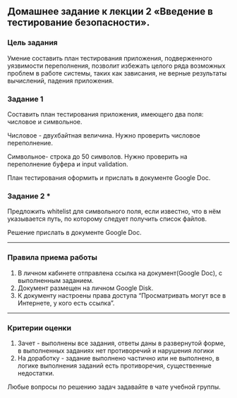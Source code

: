 ## Домашнее задание к лекции 2 «Введение в тестирование безопасности».

### Цель задания

Умение составить план тестирования приложения, подверженного уязвимости переполнения, позволит избежать целого ряда возможных проблем в работе системы, таких как зависания, не верные результаты вычислений, падения приложения.


### Задание 1

Составить план тестирования приложения, имеющего два поля: числовое и символьное. 

Числовое - двухбайтная величина. Нужно проверить числовое переполнение. 

Символьное- строка до 50 символов. Нужно проверить на переполнение буфера и input validation.

План тестирования оформить и прислать в документе Google Doc.


### Задание 2 * 

Предложить whitelist для символьного поля, если известно, что в нём указывается путь, по которому следует получить список файлов.

Решение прислать в документе Google Doc.

------

### Правила приема работы

1. В личном кабинете отправлена ссылка на документ(Google Doc), с выполненным заданием.
2. Документ размещен на личном Google Disk.
3. К документу настроены права доступа “Просматривать могут все в Интернете, у кого есть ссылка”.

------

### Критерии оценки

1. Зачет - выполнены все задания, ответы даны в развернутой форме, в выполненных заданиях нет противоречий и нарушения логики
2. На доработку - задание выполнено частично или не выполнено, в логике выполнения заданий есть противоречия, существенные недостатки.


Любые вопросы по решению задач задавайте в чате учебной группы.
